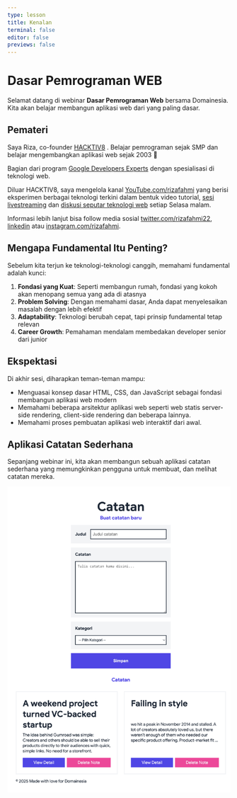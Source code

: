 ```yaml
---
type: lesson
title: Kenalan
terminal: false
editor: false
previews: false
---
```


# Dasar Pemrograman WEB

Selamat datang di webinar **Dasar Pemrograman Web** bersama Domainesia. Kita akan belajar membangun aplikasi web dari yang paling dasar.

## Pemateri

Saya Riza, co-founder [HACKTIV8](https://hacktiv8.com/) . Belajar pemrograman sejak SMP dan belajar mengembangkan aplikasi web sejak 2003 👴

Bagian dari program [Google Developers Experts](https://developers.google.com/community/experts/directory/profile/profile-riza-fahmi) dengan spesialisasi di teknologi web.

Diluar HACKTIV8, saya mengelola kanal [YouTube.com/rizafahmi](https://youtube.com/rizafahmi?sub_confirmation=1) yang berisi eksperimen berbagai teknologi terkini dalam bentuk video tutorial, [sesi livestreaming](https://www.youtube.com/playlist?list=PLTY2nW4jwtG8WvRjqeafPgN2DYyWBCiaQ) dan [diskusi seputar teknologi web](https://www.youtube.com/playlist?list=PLTY2nW4jwtG8Sx2Bw6QShC271PzX31CtT) setiap Selasa malam.

Informasi lebih lanjut bisa follow media sosial [twitter.com/rizafahmi22](https://twitter.com/rizafahmi22), [linkedin](https://linkedin.com/in/rizafahmi) atau [instagram.com/rizafahmi](https://instagram.com/rizafahmi).

## Mengapa Fundamental Itu Penting?

Sebelum kita terjun ke teknologi-teknologi canggih, memahami fundamental adalah kunci:

1. **Fondasi yang Kuat**: Seperti membangun rumah, fondasi yang kokoh akan menopang semua yang ada di atasnya
2. **Problem Solving**: Dengan memahami dasar, Anda dapat menyelesaikan masalah dengan lebih efektif
3. **Adaptability**: Teknologi berubah cepat, tapi prinsip fundamental tetap relevan
4. **Career Growth**: Pemahaman mendalam membedakan developer senior dari junior

## Ekspektasi

Di akhir sesi, diharapkan teman-teman mampu:

- Menguasai konsep dasar HTML, CSS, dan JavaScript sebagai fondasi membangun aplikasi web modern
- Memahami beberapa arsitektur aplikasi web seperti web statis server-side rendering, client-side rendering dan beberapa lainnya.
- Memahami proses pembuatan aplikasi web interaktif dari awal.

## Aplikasi Catatan Sederhana

Sepanjang webinar ini, kita akan membangun sebuah aplikasi catatan sederhana yang memungkinkan pengguna untuk membuat, dan melihat catatan mereka.

<img src="/public/localhost_3000_.png" alt="Aplikasi Catatan Sederhana" style="width: 1000px">
